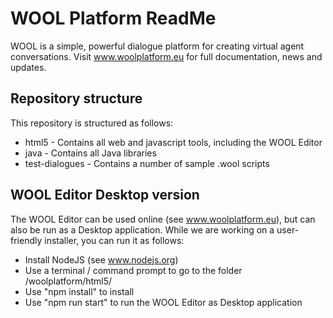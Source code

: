# WOOL Platform ReadMe
WOOL is a simple, powerful dialogue platform for creating virtual agent conversations. Visit www.woolplatform.eu for full documentation, news and updates.

## Repository structure
This repository is structured as follows:

  * html5 - Contains all web and javascript tools, including the WOOL Editor
  * java - Contains all Java libraries
  * test-dialogues - Contains a number of sample .wool scripts

## WOOL Editor Desktop version
The WOOL Editor can be used online (see www.woolplatform.eu), but can also be run as a Desktop application. While we are working on a user-friendly installer, you can run it as follows:

  * Install NodeJS (see www.nodejs.org)
  * Use a terminal / command prompt to go to the folder /woolplatform/html5/
  * Use "npm install" to install
  * Use "npm run start" to run the WOOL Editor as Desktop application
